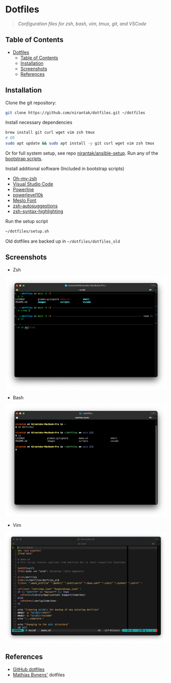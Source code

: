 # Dotfiles

> _Configuration files for zsh, bash, vim, tmux, git, and VSCode_

## Table of Contents

- [Dotfiles](#dotfiles)
  - [Table of Contents](#table-of-contents)
  - [Installation](#installation)
  - [Screenshots](#screenshots)
  - [References](#references)

## Installation

Clone the git repository:

```bash
git clone https://github.com/nirantak/dotfiles.git ~/dotfiles
```

Install necessary dependencies

```bash
brew install git curl wget vim zsh tmux
# OR
sudo apt update && sudo apt install -y git curl wget vim zsh tmux
```

Or for full system setup, see repo [nirantak/ansible-setup](https://github.com/nirantak/ansible-setup). Run any of the [bootstrap scripts](https://github.com/nirantak/ansible-setup/tree/main/scripts).

Install additional software (Included in bootstrap scripts)

- [Oh-my-zsh](https://github.com/robbyrussell/oh-my-zsh)
- [Visual Studio Code](https://code.visualstudio.com/Download)
- [Powerline](https://github.com/powerline/powerline)
- [powerlevel10k](https://github.com/romkatv/powerlevel10k)
- [Meslo Font](https://github.com/romkatv/powerlevel10k#fonts)
- [zsh-autosuggestions](https://github.com/zsh-users/zsh-autosuggestions)
- [zsh-syntax-highlighting](https://github.com/zsh-users/zsh-syntax-highlighting)

Run the setup script

```bash
~/dotfiles/setup.sh
```

Old dotfiles are backed up in `~/dotfiles/dotfiles_old`

## Screenshots

- Zsh

![zsh](images/zsh.png)

- Bash

![bash](images/bash.png)

- Vim

![vim](images/vim.png)

## References

- [GitHub dotfiles](http://dotfiles.github.io/)
- [Mathias Bynens'](https://github.com/mathiasbynens/dotfiles) dotfiles

